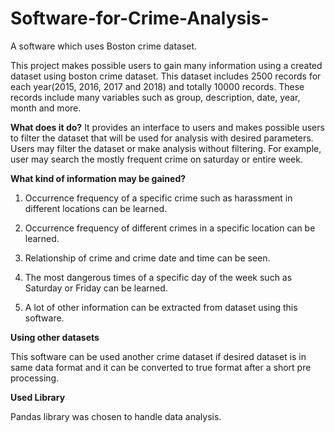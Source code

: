 # Software-for-Crime-Analysis-
A software which uses Boston crime dataset.

This project makes possible users to gain many information using a created dataset using boston crime dataset. 
This dataset includes 2500 records for each year(2015, 2016, 2017 and 2018) and totally 10000 records. 
These records include many variables such as group, description, date, year, month and more.

<b>What does it do?</b>
It provides an interface to users and makes possible users to filter the dataset that will be used for analysis with desired parameters.
Users may filter the dataset or make analysis without filtering. For example, user may search the mostly frequent crime on saturday or entire week.

<b>What kind of information may be gained?</b>

1) Occurrence frequency of a specific crime such as harassment in different locations can be learned.

2) Occurrence frequency of different crimes in a specific location can be learned.

3) Relationship of crime and crime date and time can be seen.

4) The most dangerous times of a specific day of the week such as Saturday or Friday can be learned.

5) A lot of other information can be extracted from dataset using this software.

<b>Using other datasets</b>

This software can be used another crime dataset if desired dataset is in same data format 
and it can be converted to true format after a short pre processing. 

<b>Used Library</b>

Pandas library was chosen to handle data analysis.
